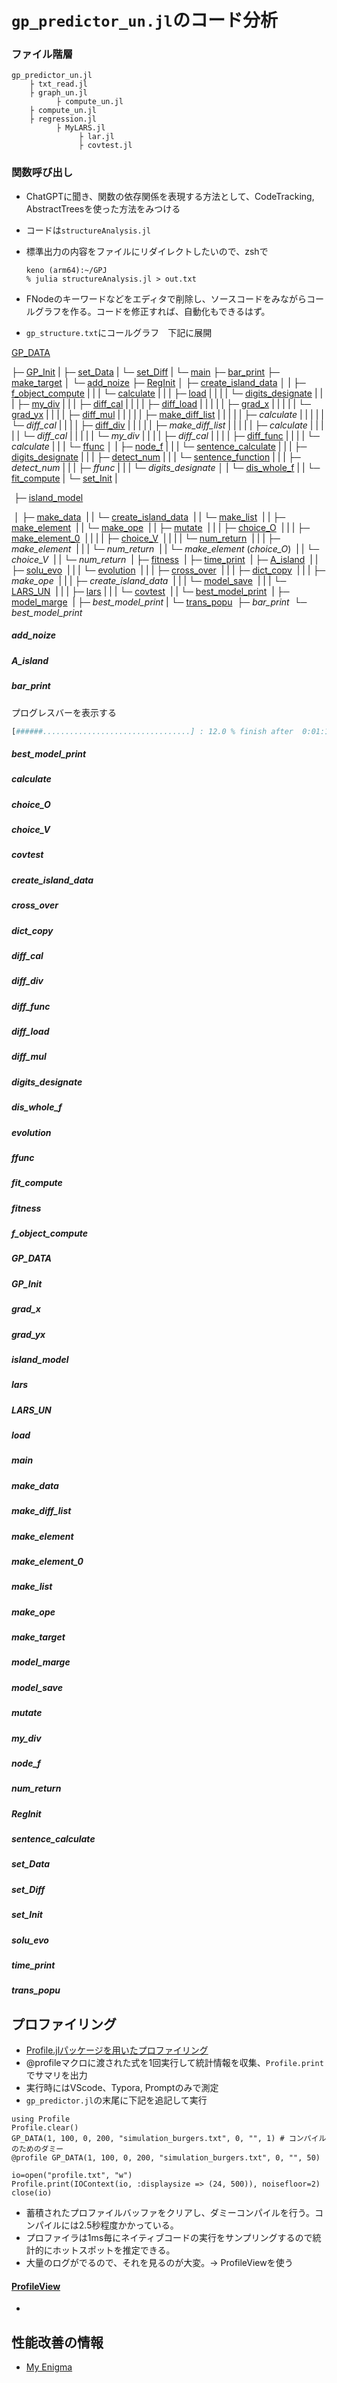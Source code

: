 # `gp_predictor_un.jl`のコード分析

### ファイル階層

~~~
gp_predictor_un.jl
    ├ txt_read.jl
    ├ graph_un.jl
          ├ compute_un.jl
    ├ compute_un.jl
    ├ regression.jl
          ├ MyLARS.jl
               ├ lar.jl
               ├ covtest.jl
~~~

### 関数呼び出し

- ChatGPTに聞き、関数の依存関係を表現する方法として、CodeTracking, AbstractTreesを使った方法をみつける

- コードは`structureAnalysis.jl`

- 標準出力の内容をファイルにリダイレクトしたいので、zshで

  ~~~
  keno (arm64):~/GPJ
  % julia structureAnalysis.jl > out.txt
  ~~~

- FNodeのキーワードなどをエディタで削除し、ソースコードをみながらコールグラフを作る。コードを修正すれば、自動化もできるはず。

- `gp_structure.txt`にコールグラフ　下記に展開



[GP_DATA](#####GP_DATA)

├─ [GP_Init](#####GP_Init)
|    ├─ [set_Data](#####set_Data)
|    └─ [set_Diff](#####set_Diff)
|
└─ [main](#####main)
    ├─ [bar_print](#####bar_print)
    ├─ [make_target](#####make_target)
    │    └─ [add_noize](#####add_noize)
    ├─ [RegInit](#####RegInit)
    │    ├─ [create_island_data](#####create_island_data)
    │    |    ├─ [f_object_compute](#####f_object_compute)
    |    |    |    └─ [calculate](#####calculate)
    |    |    |          ├─ [load](#####load)
    |    |    |          |    └─ [digits_designate](#####digits_designate)
    |    |    |          ├─ [my_div](#####my_div)
    |    |    |          ├─ [diff_cal](#####diff_cal)
    |    |    |          |    ├─ [diff_load](#####diff_load)
    |    |    |          |    |    ├─ [grad_x](#####grad_x)
    |    |    |          |    |    └─ [grad_yx](#####grad_yx)
    |    |    |          |    ├─ [diff_mul](#####diff_mul)
    |    |    |          |    |    ├─ [make_diff_list](#####make_diff_list)
    |    |    |          |    |    ├─ *calculate*
    |    |    |          |    |    └─ *diff_cal*
    |    |    |          |    ├─ [diff_div](#####diff_div)
    |    |    |          |    |    ├─ *make_diff_list*
    |    |    |          |    |    ├─ *calculate*
    |    |    |          |    |    └─ *diff_cal*
    |    |    |          |    |    └─ *my_div*
    |    |    |          |    ├─ *diff_cal*
    |    |    |          |    ├─ [diff_func](#####diff_func)
    |    |    |          |    └─ *calculate*
    |    |    |          └─ [ffunc](#####ffunc)
    │    |    ├─ [node_f](#####node_f)
    |    |    |    └─ [sentence_calculate](#####sentence_calculate)
    |    |    |          ├─ [digits_designate](#####digits_designate)
    |    |    |          ├─ [detect_num](#####detect_num)
    |    |    |          └─ [sentence_function](#####sentence_function)
    |    |    |                ├─ *detect_num*
    |    |    |                ├─ *ffunc*
    |    |    |                └─ *digits_designate*
    │    |    └─ [dis_whole_f](#####dis_whole_f)
    |    |         └─ [fit_compute](#####fit_compute)
    |    └─ [set_Init](#####set_Init)
    |

​    ├─ [island_model](#####island_model)

​    │   ├─ [make_data](#####make_data)
​    |   |     └─ [create_island_data](#####create_island_data)
​    |   |           └─ [make_list](#####make_list)
​    |   |                 ├─ [make_element](#####make_element)
​    |   |                 └─ [make_ope](#####make_ope)
​    |   |                       ├─ [mutate](#####mutate)
​    |   |                       |    ├─ [choice_O](#####choice_O)
​    |   |                       |    ├─ [make_element_0](#####make_element_0)
​    |   |                       |    |     ├─ [choice_V](#####choice_V)
​    |   |                       |    |     └─ [num_return](#####num_return)
​    |   |                       |    ├─ *make_element*
​    |   |                       |    └─ *num_return*
​    |   |                       └─ *make_element* (*choice_O*)
​    |   |                            └─ *choice_V*
​    |   |                                 └─ *num_return*
​    |   ├─ [fitness](#####fitness)
​    |   ├─ [time_print](#####time_print)
​    |   ├─ [A_island](#####A_island )
​    |   |     ├─ [solu_evo](#####solu_evo)
​    |   |     |    └─ [evolution](#####evolution)
​    |   |     |          ├─ [cross_over](#####cross_over)
​    |   |     |          ├─ [dict_copy](#####dict_copy)
​    |   |     |          ├─ *make_ope*
​    |   |     |          ├─ *create_island_data*
​    |   |     |          └─ [model_save](#####model_save)
​    |   |     |                └─ [LARS_UN](#####LARS_UN)
​    |   |     |                     ├─ [lars](#####lars)
​    |   |     |                     └─ [covtest](#####covtest)
​    |   |     └─ [best_model_print](#####best_model_print)
​    |   ├─ [model_marge](#####model_marge)
​    |   ├─ *best_model_print*
​    |   └─ [trans_popu](#####trans_popu)
​    ├─ *bar_print*
​    └─ *best_model_print*



##### add_noize

##### A_island

##### bar_print

プログレスバーを表示する

~~~Julia
[######.................................] : 12.0 % finish after  0:01:16 [h/m/s]
~~~



##### best_model_print

##### calculate

##### choice_O

##### choice_V

##### covtest

##### create_island_data

##### cross_over

##### dict_copy

##### diff_cal

##### diff_div

##### diff_func

##### diff_load

##### diff_mul

##### digits_designate

##### dis_whole_f

##### evolution

##### ffunc

##### fit_compute

##### fitness

##### f_object_compute

##### GP_DATA

##### GP_Init

##### grad_x

##### grad_yx

##### island_model

##### lars

##### LARS_UN

##### load

##### main

##### make_data

##### make_diff_list

##### make_element

##### make_element_0

##### make_list

##### make_ope

##### make_target

##### model_marge

##### model_save

##### mutate

##### my_div

##### node_f

##### num_return

##### RegInit

##### sentence_calculate

##### set_Data

##### set_Diff

##### set_Init

##### solu_evo

##### time_print

##### trans_popu



## プロファイリング

- [Profile.jlパッケージを用いたプロファイリング](https://inzkyk.xyz/julia_doc/manual/profile/)
- @profileマクロに渡された式を1回実行して統計情報を収集、`Profile.print`でサマリを出力
- 実行時にはVScode、Typora, Promptのみで測定
- `gp_predictor.jl`の末尾に下記を追記して実行

~~~
using Profile
Profile.clear()
GP_DATA(1, 100, 0, 200, "simulation_burgers.txt", 0, "", 1) # コンパイルのためのダミー
@profile GP_DATA(1, 100, 0, 200, "simulation_burgers.txt", 0, "", 50)

io=open("profile.txt", "w")
Profile.print(IOContext(io, :displaysize => (24, 500)), noisefloor=2)
close(io)
~~~

- 蓄積されたプロファイルバッファをクリアし、ダミーコンパイルを行う。コンパイルには2.5秒程度かかっている。
- プロファイラは1ms毎にネイティブコードの実行をサンプリングするので統計的にホットスポットを推定できる。
- 大量のログがでるので、それを見るのが大変。→ ProfileViewを使う

#### [ProfileView](https://github.com/timholy/ProfileView.jl)
- 


## 性能改善の情報
- [My Enigma](https://myenigma.hatenablog.com/entry/2017/08/22/093953#google_vignette)